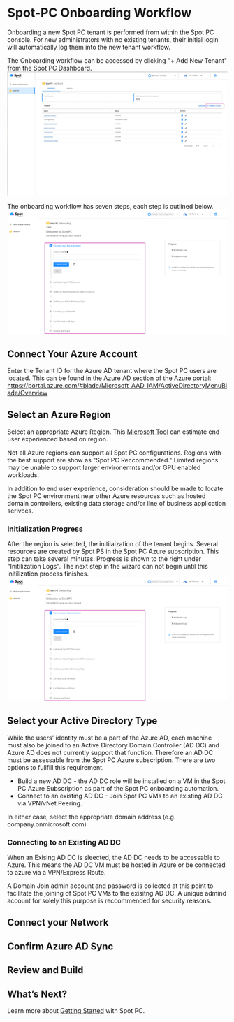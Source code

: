 <meta name="robots" content="noindex">


# Spot-PC Onboarding Workflow
Onboarding a new Spot PC tenant is performed from within the Spot PC console.  For new administrators with no existing tenants, their initial login will automatically log them into the new tenant workflow.

The Onboarding workflow can be accessed by clicking "+ Add New Tenant" from the Spot PC Dashboard.<br><img src="/spot-pc/_media/onboarding-workflow-01.png" />


The onboarding workflow has seven steps, each step is outlined below.<br><img src="/spot-pc/_media/onboarding-workflow-02.png" />


## Connect Your Azure Account
Enter the Tenant ID for the Azure AD tenant where the Spot PC users are located.  This can be found in the Azure AD section of the Azure portal: https://portal.azure.com/#blade/Microsoft_AAD_IAM/ActiveDirectoryMenuBlade/Overview

## Select an Azure Region
Select an appropriate Azure Region. This [Microsoft Tool](https://azure.microsoft.com/en-us/services/virtual-desktop/assessment/) can estimate end user experienced based on region.

Not all Azure regions can support all Spot PC configurations.  Regions with the best support are show as "Spot PC Reccommended."  Limited regions may be unable to support larger environemnts and/or GPU enabled workloads.

In addition to end user experience, consideration should be made to locate the Spot PC environment near other Azure resources such as hosted domain controllers, existing data storage and/or line of business application serivces.  

### Initialization Progress
After the region is selected, the initilaization of the tenant begins.  Several resources are created by Spot PS in the Spot PC Azure subscription.  This step can take several minutes.  Progress is shown to the right under "Initilization Logs".  The next step in the wizard can not begin until this initilization process finishes.<br><img src="/spot-pc/_media/onboarding-workflow-02.png" />

## Select your Active Directory Type
While the users' identity must be a part of the Azure AD, each machine must also be joined to an Active Directory Domain Controller (AD DC) and Azure AD does not currently support that function.  Therefore an AD DC must be assessable from the Spot PC Azure subscription.  There are two options to fullfill this requirement.

 * Build a new AD DC - the AD DC role will be installed on a VM in the Spot PC Azure Subscription as part of the Spot PC onboarding automation.
 * Connect to an existing AD DC - Join Spot PC VMs to an existing AD DC via VPN/vNet Peering.

In either case, select the appropriate domain address (e.g. company.onmicrosoft.com)

### Connecting to an Existing AD DC
When an Exising AD DC is sleected, the AD DC needs to be accessable to Azure.  This means the AD DC VM must be hosted in Azure or be connected to azure via a VPN/Express Route.

A Domain Join admin account and password is collected at this point to facilitate the joining of Spot PC VMs to the exisitng AD DC.  A unique admind account for solely this purpose is reccommended for security reasons.


## Connect your Network


## Confirm Azure AD Sync

## Review and Build


## What’s Next?

Learn more about [Getting Started](spot-pc/getting-started) with Spot PC.
